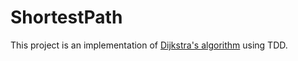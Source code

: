 # ShortestPath
This project is an implementation of [Dijkstra's algorithm](https://en.wikipedia.org/wiki/Dijkstra%27s_algorithm) using TDD.

